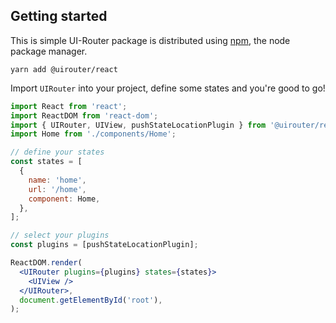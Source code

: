 ## Getting started

This is simple UI-Router package is distributed using [npm](https://www.npmjs.com/), the node package manager.

```
yarn add @uirouter/react
```

Import `UIRouter` into your project, define some states and you're good to go!

```jsx
import React from 'react';
import ReactDOM from 'react-dom';
import { UIRouter, UIView, pushStateLocationPlugin } from '@uirouter/react';
import Home from './components/Home';

// define your states
const states = [
  {
    name: 'home',
    url: '/home',
    component: Home,
  },
];

// select your plugins
const plugins = [pushStateLocationPlugin];

ReactDOM.render(
  <UIRouter plugins={plugins} states={states}>
    <UIView />
  </UIRouter>,
  document.getElementById('root'),
);
```
